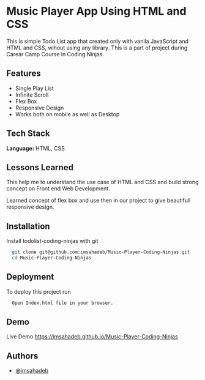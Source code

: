 # Music Player App Using HTML and CSS

This is simple Todo List app that created only with vanila JavaScript and HTML and CSS, wihout using any
library. This is a part of project during Carear Camp Course in Coding Ninjas.



## Features

- Single Play List 
- Infinite Scroll
- Flex Box
- Responsive Design
- Works both on mobile as well as Desktop


## Tech Stack

**Language:** HTML, CSS



## Lessons Learned
This help me to understand the use case of HTML and CSS and build strong concept on Front end Web Development.

Learned concept of flex box and use then in our project to give beautifull responsive design.

## Installation

Install todolist-coding-ninjas with git


```bash
  git clone git@github.com:imsahadeb/Music-Player-Coding-Ninjas.git
  cd Music-Player-Coding-Ninjas
```
    
## Deployment

To deploy this project run

```bash
  Open Index.html file in your browser.
```


## Demo

Live Demo
https://imsahadeb.github.io/Music-Player-Coding-Ninjas


## Authors

- [@imsahadeb](https://github.com/imsahadeb)

